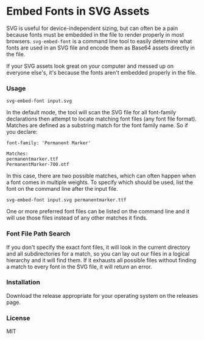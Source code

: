 Embed Fonts in SVG Assets
===

SVG is useful for device-independent sizing, but can often be a pain because fonts must be embedded in the file to render properly in most browsers.  `svg-embed-font` is a command line tool to easily determine what fonts are used in an SVG file and encode them as Base64 assets directly in the file.

If your SVG assets look great on your computer and messed up on everyone else's, it's because the fonts aren't embedded properly in the file.

### Usage

```
svg-embed-font input.svg
```

In the default mode, the tool will scan the SVG file for all font-family declarations then attempt to locate matching font files (any font file format).  Matches are defined as a substring match for the font family name.  So if you declare:

```
font-family: 'Permanent Marker'

Matches:
permanentmarker.ttf
PermanentMarker-700.otf
```

In this case, there are two possible matches, which can often happen when a font comes in multiple weights.  To specify which should be used, list the font on the command line after the input file.

```
svg-embed-font input.svg permanentmarker.ttf
```

One or more preferred font files can be listed on the command line and it will use those files instead of any other matches it finds.

### Font File Path Search

If you don't specify the exact font files, it will look in the current directory and all subdirectories for a match, so you can lay out our files in a logical hierarchy and it will find them.  If it exhausts all possible files without finding a match to every font in the SVG file, it will return an error.

### Installation

Download the release appropriate for your operating system on the releases page.

### License

MIT
